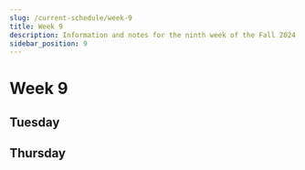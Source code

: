```yaml
---
slug: /current-schedule/week-9
title: Week 9
description: Information and notes for the ninth week of the Fall 2024 semester for the UMass Lowell Cloud Computing Club.
sidebar_position: 9
---
```


# Week 9

## Tuesday

## Thursday


